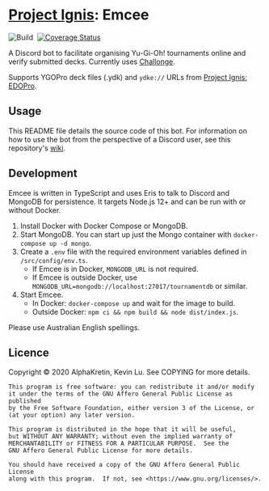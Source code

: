 # [Project Ignis](https://github.com/ProjectIgnis): Emcee

![Build](https://github.com/AlphaKretin/emcee-tournament-bot/workflows/Build/badge.svg)&nbsp;
[![Coverage Status](https://coveralls.io/repos/github/AlphaKretin/emcee-tournament-bot/badge.svg?t=iUM0Et)](https://coveralls.io/github/AlphaKretin/emcee-tournament-bot)

A Discord bot to facilitate organising Yu-Gi-Oh! tournaments online and verify submitted decks. Currently uses [Challonge](https://challonge.com/).

Supports YGOPro deck files (.ydk) and `ydke://` URLs from [Project Ignis: EDOPro](https://github.com/edo9300/edopro).

## Usage

This README file details the source code of this bot. For information on how to use the bot from the perspective of a Discord user, see this repository's [wiki](https://github.com/AlphaKretin/deck-parse-bot/wiki).

## Development

Emcee is written in TypeScript and uses Eris to talk to Discord and MongoDB for persistence.
It targets Node.js 12+ and can be run with or without Docker.

1. Install Docker with Docker Compose or MongoDB.
1. Start MongoDB. You can start up just the Mongo container with `docker-compose up -d mongo`.
1. Create a `.env` file with the required environment variables defined in `/src/config/env.ts`.
    - If Emcee is in Docker, `MONGODB_URL` is not required.
    - If Emcee is outside Docker, use `MONGODB_URL=mongodb://localhost:27017/tournamentdb` or similar.
1. Start Emcee.
    - In Docker: `docker-compose up` and wait for the image to build.
    - Outside Docker: `npm ci && npm build && node dist/index.js`.

Please use Australian English spellings.

## Licence

Copyright © 2020 AlphaKretin, Kevin Lu. See COPYING for more details.

```
This program is free software: you can redistribute it and/or modify
it under the terms of the GNU Affero General Public License as published
by the Free Software Foundation, either version 3 of the License, or
(at your option) any later version.

This program is distributed in the hope that it will be useful,
but WITHOUT ANY WARRANTY; without even the implied warranty of
MERCHANTABILITY or FITNESS FOR A PARTICULAR PURPOSE.  See the
GNU Affero General Public License for more details.

You should have received a copy of the GNU Affero General Public License
along with this program.  If not, see <https://www.gnu.org/licenses/>.
```
